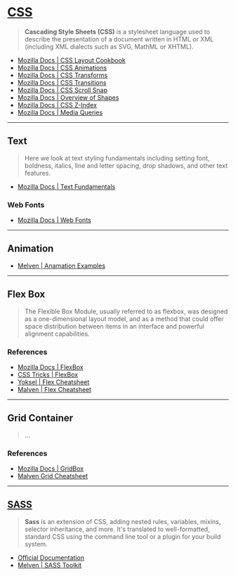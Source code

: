 # [CSS](https://developer.mozilla.org/en-US/docs/Web/CSS)
> **Cascading Style Sheets (CSS)** is a stylesheet language used to describe the presentation of a document written in HTML or XML (including XML dialects such as SVG, MathML or XHTML).

- [Mozilla Docs | CSS Layout Cookbook](https://developer.mozilla.org/en-US/docs/Web/CSS/Layout_cookbook)
- [Mozilla Docs | CSS Animations](https://developer.mozilla.org/en-US/docs/Web/CSS/CSS_Animations/Using_CSS_animations)
- [Mozilla Docs | CSS Transforms](https://developer.mozilla.org/en-US/docs/Web/CSS/CSS_Transforms/Using_CSS_transforms)
- [Mozilla Docs | CSS Transitions](https://developer.mozilla.org/en-US/docs/Web/CSS/CSS_Transitions/Using_CSS_transitions)
- [Mozilla Docs | CSS Scroll Snap](https://developer.mozilla.org/en-US/docs/Web/CSS/CSS_Scroll_Snap/Basic_concepts)
- [Mozilla Docs | Overview of Shapes](https://developer.mozilla.org/en-US/docs/Web/CSS/CSS_Shapes/Overview_of_CSS_Shapes)
- [Mozilla Docs | CSS Z-Index](https://developer.mozilla.org/en-US/docs/Web/CSS/CSS_Positioning/Understanding_z_index)
- [Mozilla Docs | Media Queries](https://developer.mozilla.org/en-US/docs/Web/CSS/Media_Queries/Using_media_queries)

---

## Text
> Here we look at text styling fundamentals including setting font, boldness, italics, line and letter spacing, drop shadows, and other text features.

- [Mozilla Docs | Text Fundamentals](https://developer.mozilla.org/en-US/docs/Learn/CSS/Styling_text/Fundamentals)

### Web Fonts
- [Mozilla Docs | Web Fonts](https://developer.mozilla.org/en-US/docs/Learn/CSS/Styling_text/Web_fonts)

---

## Animation
- [Melven | Anamation Examples](https://github.com/cmalven/vite-animation-boilerplate)

---

## Flex Box
> The Flexible Box Module, usually referred to as flexbox, was designed as a one-dimensional layout model, and as a method that could offer space distribution between items in an interface and powerful alignment capabilities.

### References
- [Mozilla Docs | FlexBox](https://developer.mozilla.org/en-US/docs/Web/CSS/CSS_Flexible_Box_Layout/Basic_Concepts_of_Flexbox)
- [CSS Tricks | FlexBox](https://css-tricks.com/snippets/css/a-guide-to-flexbox/)
- [Yoksel | Flex Cheatsheet](https://yoksel.github.io/flex-cheatsheet/)
- [Malven | Flex Cheatsheet](https://flexbox.malven.co/)

---

## Grid Container
> ...

### References
- [Mozilla Docs | GridBox](https://developer.mozilla.org/en-US/docs/Web/CSS/CSS_Box_Model/Introduction_to_the_CSS_box_model)
- [Malven Grid Cheatsheet](https://grid.malven.co/)

---

## [SASS](https://sass-lang.com/)
> **Sass** is an extension of CSS, adding nested rules, variables, mixins, selector inheritance, and more. It's translated to well-formatted, standard CSS using the command line tool or a plugin for your build system.

- [Official Documentation](https://sass-lang.com/documentation/)
- [Melven | SASS Toolkit](https://github.com/cmalven/sass-toolkit)
